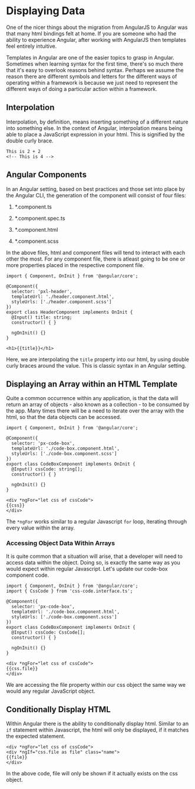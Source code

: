  Displaying Data 
================

One of the nicer things about the migration from AngularJS to Angular
was that many html bindings felt at home. If you are someone who had the
ability to experience Angular, after working with AngularJS then
templates feel entirely intuitive.

Templates in Angular are one of the easier topics to grasp in Angular.
Sometimes when learning syntax for the first time, there's so much there
that it's easy to overlook reasons behind syntax. Perhaps we assume the
reason there are different symbols and letters for the different ways of
operating within a framework is because we just need to represent the
different ways of doing a particular action within a framework.

 Interpolation 
--------------

Interpolation, by definition, means inserting something of a different
nature into something else. In the context of Angular, interpolation
means being able to place a JavaScript expression in your html. This is
signified by the double curly brace.

``` {caption="interpolation-example.component.html"}
This is 2 + 2
<!-- This is 4 --> 
```

 Angular Components 
-------------------

In an Angular setting, based on best practices and those set into place
by the Angular CLI, the generation of the component will consist of four
files:

1.  \*.component.ts

2.  \*.component.spec.ts

3.  \*.component.html

4.  \*.component.scss

In the above files, html and component files will tend to interact with
each other the most. For any component file, there is atleast going to
be one or more properties placed in the respective component file.

``` {caption="header.component.ts"}
import { Component, OnInit } from '@angular/core';

@Component({
  selector: 'pxl-header',
  templateUrl: './header.component.html',
  styleUrls: ['./header.component.scss']
})
export class HeaderComponent implements OnInit {
  @Input() title: string;
  constructor() { }

  ngOnInit() {}
} 
```

``` {caption="header.component.html"}
<h1>{{title}}</h1>
```

Here, we are interpolating the `title` property into our html, by using
double curly braces around the value. This is classic syntax in an
Angular setting.

 Displaying an Array within an HTML Template 
--------------------------------------------

Quite a common occurrence within any application, is that the data will
return an array of objects - also known as a collection - to be consumed
by the app. Many times there will be a need to iterate over the array
with the html, so that the data objects can be accessed.

``` {caption="px-code-box.component.ts"}
import { Component, OnInit } from '@angular/core';

@Component({
  selector: 'px-code-box',
  templateUrl: './code-box.component.html',
  styleUrls: ['./code-box.component.scss']
})
export class CodeBoxComponent implements OnInit {
  @Input() cssCode: string[];
  constructor() { }

  ngOnInit() {}
} 
```

``` {caption="px-code-box.component.html"}
<div *ngFor="let css of cssCode">
{{css}}
</div>   
```

The `*ngFor` works similar to a regular Javascript `for` loop, iterating
through every value within the array.

###  Accessing Object Data Within Arrays 

It is quite common that a situation will arise, that a developer will
need to access data within the object. Doing so, is exactly the same way
as you would expect within regular Javascript. Let's update our code-box
component code.

``` {caption="px-code-box.component.ts"}
import { Component, OnInit } from '@angular/core';
import { CssCode } from 'css-code.interface.ts';

@Component({
  selector: 'px-code-box',
  templateUrl: './code-box.component.html',
  styleUrls: ['./code-box.component.scss']
})
export class CodeBoxComponent implements OnInit {
  @Input() cssCode: CssCode[];
  constructor() { }

  ngOnInit() {}
} 
```

``` {caption="px-code-box.component.html"}
<div *ngFor="let css of cssCode">
{{css.file}}
</div>   
```

We are accessing the file property within our css object the same way we
would any regular JavaScript object.

 Conditionally Display HTML 
---------------------------

Within Angular there is the ability to conditionally display html.
Similar to an `if` statement within Javascript, the html will only be
displayed, if it matches the expected statement.

    <div *ngFor="let css of cssCode">
    <div *ngIf="css.file as file" class="name">
    {{file}}
    </div>   

In the above code, file will only be shown if it actually exists on the
css object.
